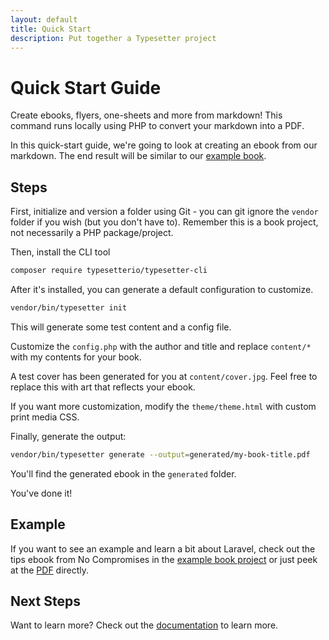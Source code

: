 ```yaml
---
layout: default
title: Quick Start
description: Put together a Typesetter project
---
```

# Quick Start Guide

Create ebooks, flyers, one-sheets and more from markdown! This command runs locally using PHP to convert your markdown into a PDF.

In this quick-start guide, we're going to look at creating an ebook from our markdown. The end result will be similar to our [example book](https://github.com/TypesetterIO/example-book).

## Steps

First, initialize and version a folder using Git - you can git ignore the `vendor` folder if you wish (but you don't have to). Remember this is a book project, not necessarily a PHP package/project.

Then, install the CLI tool

```bash
composer require typesetterio/typesetter-cli
```

After it's installed, you can generate a default configuration to customize.  

```bash
vendor/bin/typesetter init
```

This will generate some test content and a config file.

Customize the `config.php` with the author and title and replace `content/*` with my contents for your book.

A test cover has been generated for you at `content/cover.jpg`. Feel free to replace this with art that reflects your ebook.

If you want more customization, modify the  `theme/theme.html` with custom print media CSS.

Finally, generate the output:

```bash
vendor/bin/typesetter generate --output=generated/my-book-title.pdf
```

You'll find the generated ebook in the `generated` folder.

You've done it!

## Example

If you want to see an example and learn a bit about Laravel, check out the tips ebook from No Compromises in the [example book project](https://github.com/TypesetterIO/example-book) or just peek at the [PDF](https://github.com/TypesetterIO/example-book/blob/main/generated/tips-ebook.pdf) directly.

## Next Steps

Want to learn more? Check out the [documentation](intro) to learn more.
